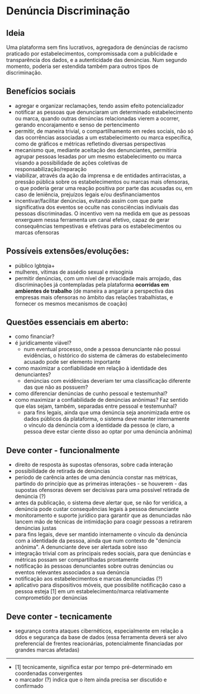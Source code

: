 # Denúncia Discriminação

## Ideia
Uma plataforma sem fins lucrativos, agregadora de denúncias de racismo praticado por estabelecimentos, compromissada com a publicidade e transparência dos dados, e a autenticidade das denúncias. Num segundo momento, poderia ser estendida também para outros tipos de discriminação.

## Benefícios sociais
- agregar e organizar reclamações, tendo assim efeito potencializador
- notificar as pessoas que denunciaram um determinado estabelecimento ou marca, quando outras denúncias relacionadas vierem a ocorrer, gerando encorajamento e senso de pertencimento
- permitir, de maneira trivial, o compartilhamento em redes sociais, não só das ocorrências associadas a um estabelecimento ou marca específica, como de gráficos e métricas refletindo diversas perspectivas
- mecanismo que, mediante aceitação des denunciantes, permitiria agrupar pessoas lesadas por um mesmo estabelecimento ou marca visando a possibilidade de ações coletivas de responsabilização/reparação
- viabilizar, através da ação da imprensa e de entidades antirracistas, a pressão pública sobre os estabelecimentos ou marcas mais ofensoras, o que poderia gerar uma reação positiva por parte das acusadas ou, em caso de leniência, prejuízos legais e/ou desfinanciamentos
- incentivar/facilitar denúncias, evitando assim com que parte significativa dos eventos se oculte nas consciências indiviuais das pessoas discriminadas. O incentivo vem na medida em que as pessoas enxerguem nessa ferramenta um canal efetivo, capaz de gerar consequências tempestivas e efetivas para os estabelecimentos ou marcas ofensoras

## Possíveis extensões/evoluções:
- público lgbtqia+
- mulheres, vítimas de assédio sexual e misoginia
- permitir denúncias, com um nível de privacidade mais arrojado, das discriminações já contempladas pela plataforma **ocorridas em ambientes de trabalho** (de maneira a angariar a perspectiva das empresas mais ofensoras no âmbito das relações trabalhistas, e fornecer os mesmos mecanismos de coação)

## Questões essenciais em aberto:
- como financiar?
- é juridicamente viável?
    - num eventual processo, onde a pessoa denunciante não possui evidências, o histórico do sistema de câmeras do estabelecimento acusado pode ser elemento importante
- como maximizar a confiabilidade em relação à identidade des denunciantes?
    - denúncias com evidências deveriam ter uma classificação diferente das que não as possuem?
- como diferenciar denúncias de cunho pessoal e testemunhal?
- como maximizar a confiabilidade de denúncias anônimas? Faz sentido que elas sejam, também, separadas entre pessoal e testemunhal?
    - para fins legais, ainda que uma denúncia seja anonimizada entre os dados públicos da plataforma, o sistema deve manter internamente o vínculo da denúncia com a identidade da pessoa (e claro, a pessoa deve estar ciente disso ao optar por uma denúncia anônima)

## Deve conter - funcionalmente
- direito de resposta às supostas ofensoras, sobre cada interação
- possibilidade de retirada de denúncias
- período de carência antes de uma denúncia constar nas métricas, partindo do princípio que as primeiras interações - se houverem - das supostas ofensoras devem ser decisivas para uma possível retirada de denúncia (?)
- antes da publicação, o sistema deve alertar que, se não for verídica, a denúncia pode custar consequências legais à pessoa denunciante
- monitoramento e suporte jurídico para garantir que as denunciadas não lancem mão de técnicas de intimidação para coagir pessoas a retirarem denúncias justas
- para fins legais, deve ser mantido internamente o vínculo da denúncia com a identidade da pessoa, ainda que num contexto de "denúncia anônima". A denunciante deve ser alertada sobre isso
- integração trivial com as principais redes sociais, para que denúncias e métricas possam ser compartilhadas prontamente
- notificação às pessoas denunciantes sobre outras denúncias ou eventos relevantes associados a sua denúncia
- notificação aos estabelecimentos e marcas denunciadas (?)
- aplicativo para dispositivos móveis, que possibilite notificação caso a pessoa esteja [1] em um estabelecimento/marca relativamente comprometido por denúncias

## Deve conter - tecnicamente
- segurança contra ataques cibernéticos, especialmente em relação a ddos e segurança da base de dados (essa ferramenta deverá ser alvo preferencial de frentes reacionárias, potencialmente financiadas por grandes marcas afetadas)

---

- [1] tecnicamente, significa estar por tempo pré-determinado em coordenadas convergentes
- o marcador (?) indica que o item ainda precisa ser discutido e confirmado
